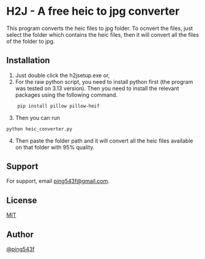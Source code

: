 
# H2J - A free heic to jpg converter

This program converts the heic files to jpg folder. To ocnvert the files, just select the folder which contains the heic files, then it will convert all the files of the folder to jpg.




## Installation

1. Just double click the h2jsetup.exe
or,
2. For the raw python script, you need to install python first (the program was tested on 3.13 version). Then you need to install the relevant packages using the following command.

```bash
    pip install pillow pillow-heif
```
3. Then you can run
```bash
python heic_converter.py
```
4. Then paste the folder path and it will convert all the heic files available on that folder with 95% quality.
## Support

For support, email ping543f@gmail.com.


## License

[MIT](https://choosealicense.com/licenses/mit/)


## Author

[@ping543f](https://github.com/ping543f)

